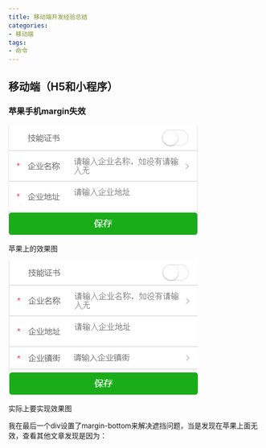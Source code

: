 ```yaml
---
title: 移动端开发经验总结
categories:
- 移动端
tags:
- 命令
---
```

## 移动端（H5和小程序）

### 苹果手机margin失效

![苹果效果图](前端移动端开发经验总结/1.png)

苹果上的效果图

![苹果效果图](前端移动端开发经验总结/2.png)

实际上要实现效果图

我在最后一个div设置了margin-bottom来解决遮挡问题，当是发现在苹果上面无效，查看其他文章发现是因为：







